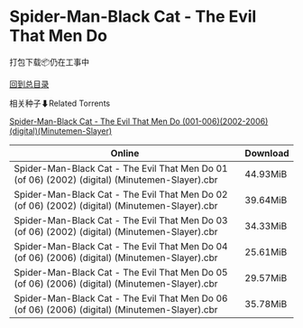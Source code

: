 # Spider-Man-Black Cat - The Evil That Men Do

打包下载📦仍在工事中

[回到总目录](/Catalogs.md)







相关种子⬇Related Torrents

[Spider-Man-Black Cat - The Evil That Men Do (001-006)(2002-2006)(digital)(Minutemen-Slayer)](https://github.com/alicewish/markdown/blob/master/torrent/Spider-Man-Black-Cat---The-Evil-That-Men-Do--001-006--2002-2006--digital--Minutemen-Slayer.md)

Online | Download
--- | ---
Spider-Man-Black Cat - The Evil That Men Do 01 (of 06) (2002) (digital) (Minutemen-Slayer).cbr | 44.93MiB
Spider-Man-Black Cat - The Evil That Men Do 02 (of 06) (2002) (digital) (Minutemen-Slayer).cbr | 39.64MiB
Spider-Man-Black Cat - The Evil That Men Do 03 (of 06) (2002) (digital) (Minutemen-Slayer).cbr | 34.33MiB
Spider-Man-Black Cat - The Evil That Men Do 04 (of 06) (2006) (digital) (Minutemen-Slayer).cbr | 25.61MiB
Spider-Man-Black Cat - The Evil That Men Do 05 (of 06) (2006) (digital) (Minutemen-Slayer).cbr | 29.57MiB
Spider-Man-Black Cat - The Evil That Men Do 06 (of 06) (2006) (digital) (Minutemen-Slayer).cbr | 35.78MiB